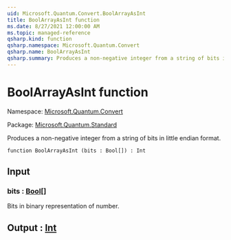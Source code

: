 ```yaml
---
uid: Microsoft.Quantum.Convert.BoolArrayAsInt
title: BoolArrayAsInt function
ms.date: 8/27/2021 12:00:00 AM
ms.topic: managed-reference
qsharp.kind: function
qsharp.namespace: Microsoft.Quantum.Convert
qsharp.name: BoolArrayAsInt
qsharp.summary: Produces a non-negative integer from a string of bits in little endian format.
---
```


# BoolArrayAsInt function

Namespace: [Microsoft.Quantum.Convert](xref:Microsoft.Quantum.Convert)

Package: [Microsoft.Quantum.Standard](https://nuget.org/packages/Microsoft.Quantum.Standard)


Produces a non-negative integer from a string of bits in little endian format.

```qsharp
function BoolArrayAsInt (bits : Bool[]) : Int
```


## Input

### bits : [Bool](xref:microsoft.quantum.qsharp.valueliterals#bool-literals)[]

Bits in binary representation of number.



## Output : [Int](xref:microsoft.quantum.qsharp.valueliterals#int-literals)

